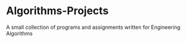 # Algorithms-Projects
A small collection of programs and assignments written for Engineering Algorithms
